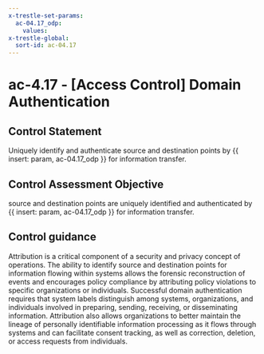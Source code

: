 ```yaml
---
x-trestle-set-params:
  ac-04.17_odp:
    values:
x-trestle-global:
  sort-id: ac-04.17
---
```


# ac-4.17 - \[Access Control\] Domain Authentication

## Control Statement

Uniquely identify and authenticate source and destination points by {{ insert: param, ac-04.17_odp }} for information transfer.

## Control Assessment Objective

source and destination points are uniquely identified and authenticated by {{ insert: param, ac-04.17_odp }} for information transfer.

## Control guidance

Attribution is a critical component of a security and privacy concept of operations. The ability to identify source and destination points for information flowing within systems allows the forensic reconstruction of events and encourages policy compliance by attributing policy violations to specific organizations or individuals. Successful domain authentication requires that system labels distinguish among systems, organizations, and individuals involved in preparing, sending, receiving, or disseminating information. Attribution also allows organizations to better maintain the lineage of personally identifiable information processing as it flows through systems and can facilitate consent tracking, as well as correction, deletion, or access requests from individuals.
